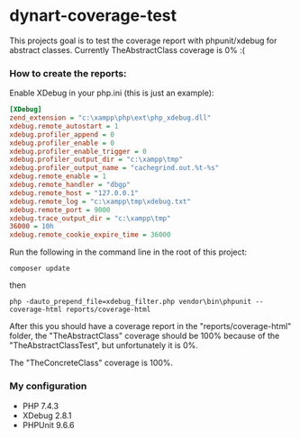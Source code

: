 # dynart-coverage-test
This projects goal is to test the coverage report with phpunit/xdebug for abstract classes.
Currently TheAbstractClass coverage is 0% :(

### How to create the reports:

Enable XDebug in your php.ini (this is just an example):
```ini
[XDebug]
zend_extension = "c:\xampp\php\ext\php_xdebug.dll"
xdebug.remote_autostart = 1
xdebug.profiler_append = 0
xdebug.profiler_enable = 0
xdebug.profiler_enable_trigger = 0
xdebug.profiler_output_dir = "c:\xampp\tmp"
xdebug.profiler_output_name = "cachegrind.out.%t-%s"
xdebug.remote_enable = 1
xdebug.remote_handler = "dbgp"
xdebug.remote_host = "127.0.0.1"
xdebug.remote_log = "c:\xampp\tmp\xdebug.txt"
xdebug.remote_port = 9000
xdebug.trace_output_dir = "c:\xampp\tmp"
36000 = 10h
xdebug.remote_cookie_expire_time = 36000
```

Run the following in the command line in the root of this project:
```
composer update
```

then
```
php -dauto_prepend_file=xdebug_filter.php vendor\bin\phpunit --coverage-html reports/coverage-html
```

After this you should have a coverage report in the "reports/coverage-html" folder, 
the "TheAbstractClass" coverage should be 100% because of the "TheAbstractClassTest",
but unfortunately it is 0%.

The "TheConcreteClass" coverage is 100%.

### My configuration
* PHP 7.4.3
* XDebug 2.8.1
* PHPUnit 9.6.6

